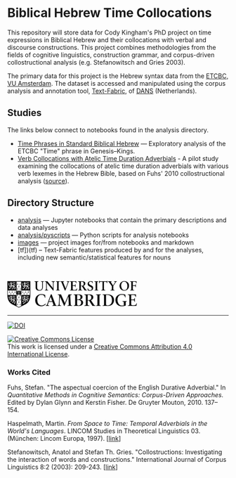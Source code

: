 # Biblical Hebrew Time Collocations

This repository will store data for Cody Kingham's PhD project on time expressions in Biblical Hebrew and their collocations with verbal and discourse constructions. This project combines methodologies from the fields of cognitive linguistics, construction grammar, and corpus-driven collostructional analysis (e.g. Stefanowitsch and Gries 2003).

The primary data for this project is the Hebrew syntax data from the [ETCBC, VU Amsterdam](https://github.com/ETCBC). The dataset is accessed and manipulated using the corpus analysis and annotation tool, [Text-Fabric](https://github.com/Dans-labs/text-fabric), of [DANS](https://dans.knaw.nl/en/about/organisation-and-policy/staff/roorda) (Netherlands). 

## Studies

The links below connect to notebooks found in the analysis directory.

* [Time Phrases in Standard Biblical Hebrew](https://nbviewer.jupyter.org/github/CambridgeSemiticsLab/BH_time_collocations/blob/master/analysis/SBH_time_expressions.ipynb) — Exploratory analysis of the ETCBC "Time" phrase in Genesis–Kings.
* [Verb Collocations with Atelic Time Duration Adverbials](https://nbviewer.jupyter.org/github/CambridgeSemiticsLab/BH_time_collocations/blob/master/analysis/duratives.ipynb) - A pilot study examining the collocations of atelic time duration adverbials with various verb lexemes in the Hebrew Bible, based on Fuhs' 2010 collostructional analysis ([source](https://philpapers.org/rec/FUHTAC)).

## Directory Structure
* [analysis](analysis) — Jupyter notebooks that contain the primary descriptions and data analyses
* [analysis/pyscripts](analysis/pyscripts) — Python scripts for analysis notebooks
* [images](images) — project images for/from notebooks and markdown
* [tf])(tf) – Text-Fabric features produced by and for the analyses, including new semantic/statistical features for nouns


<br>

<a href="https://www.ames.cam.ac.uk/people/current-phd-students"><img src="images/CambridgeU_BW.png" width="295.25" height="61.375"></a> 

<hr>

[![DOI](https://zenodo.org/badge/153016597.svg)](https://zenodo.org/badge/latestdoi/153016597)

<a rel="license" href="http://creativecommons.org/licenses/by/4.0/"><img alt="Creative Commons License" style="border-width:0" src="https://i.creativecommons.org/l/by/4.0/88x31.png" /></a><br />This work is licensed under a <a rel="license" href="http://creativecommons.org/licenses/by/4.0/">Creative Commons Attribution 4.0 International License</a>.

### Works Cited

Fuhs, Stefan. "The aspectual coercion of the English Durative Adverbial." In *Quantitative Methods in Cognitive Semantics: Corpus-Driven Approaches.* Edited by Dylan Glynn and Kerstin Fisher. De Gruyter Mouton, 2010. 137–154.

Haspelmath, Martin. *From Space to Time: Temporal Adverbials in the World's Languages*. LINCOM Studies in Theoretical Linguistics 03. (München: Lincom Europa, 1997). [[link](https://zenodo.org/record/831421#.W9m2IKecau4)]

Stefanowitsch, Anatol and Stefan Th. Gries. "Collostructions: Investigating the interaction of words and constructions." International Journal of Corpus Linguistics 8:2 (2003): 209-243. [[link](https://www.google.com/url?sa=t&rct=j&q=&esrc=s&source=web&cd=1&cad=rja&uact=8&ved=2ahUKEwirk4Oq7LDeAhVFECwKHYefDKIQFjAAegQIABAC&url=http%3A%2F%2Fwww.linguistics.ucsb.edu%2Ffaculty%2Fstgries%2Fresearch%2F2003_AS-STG_Collostructions_IJCL.pdf&usg=AOvVaw2lqW-Ni3hN6PcsVIwDvdAb)]
